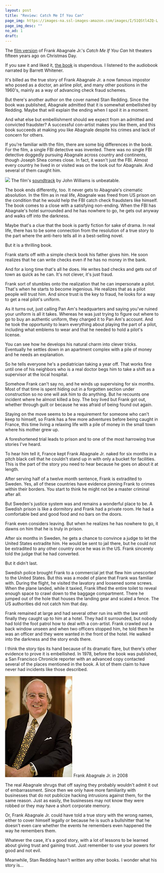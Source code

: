 ```yaml
---
layout: post
title: "Review: Catch Me If You Can"
page_img: https://images-na.ssl-images-amazon.com/images/I/51QStl4ZQ-L._SX323_BO1,204,203,200_.jpg
page_img_desc: ""
no_ad: 1
draft: 
---
```


The <a href="www.amazon.com/Catch-You-Widescreen-Two-Disc-Special/dp/B00005JLSB/ref=pd_lpo_sbs_14_img_0?_encoding=UTF8&psc=1&refRID=9SYGYHC9FW7WSZ5005EG&tag=dankuck-20">film version</a> of Frank Abagnale Jr.'s *Catch Me If You Can* hit theaters fifteen years ago on Christmas Day.

If you saw it and liked it, <a href="https://www.amazon.com/Catch-Me-If-You-Can/dp/0767905385?tag=dankuck-20">the book</a> is stupendous. I listened to the audiobook narrated by Barrett Whitener.

It's billed as the true story of Frank Abagnale Jr. a now famous impostor who posed as a doctor, an airline pilot, and many other positions in the 1960's, mainly as a way of advancing check fraud schemes.

But there's another author on the cover named Stan Redding. Since the book was published, Abagnale admitted that it is somewhat embellished by Redding. Maybe that will explain the ending when I spoil it in a moment.

And what else but embellishment should we expect from an admitted and convicted fraudster? A successful con-artist makes you like them, and this book succeeds at making you like Abagnale despite his crimes and lack of concern for others.

If you're familiar with the film, there are some big differences in the book. For the film, a single FBI detective was invented. There was no single FBI detective doggedly pursuing Abagnale across country and continents, though Joseph Shea comes close. In fact, it wasn't just the FBI. Almost every country he lived in or visited was on the look out for Abagnale. And several of them caught him.

<div class="illustration small">
    <a href="https://www.amazon.com/Catch-Me-If-You-Can/dp/B00007BKUE?tag=dankuck-20"><img src="https://images-na.ssl-images-amazon.com/images/I/51QVG1Jc5HL.jpg" /></a>
    The film's <a href="https://www.amazon.com/Catch-Me-If-You-Can/dp/B00007BKUE?tag=dankuck-20">soundtrack</a> by John Williams is unbeatable.
</div>

The book ends differently, too. It never gets to Abagnale's cinematic absolution. In the film as in real life, Abagnale was freed from US prison on the condition that he would help the FBI catch check fraudsters like himself. The book comes to a close with a satisfying non-ending. When the FBI has Abagnale's hotel surrounded and he has nowhere to go, he gets out anyway and walks off into the darkness.

Maybe that's a clue that the book is partly fiction for sake of drama. In real life, there has to be some connection from the resolution of a true story to the part where the anti-hero tells all in a best-selling novel.

But it is a thrilling book.

Frank starts off with a simple check book his father gives him. He soon realizes that he can write checks even if he has no money in the bank.

And for a long time that's all he does. He writes bad checks and gets out of town as quick as he can. It's not clever, it's just fraud.

Frank sort of stumbles onto the realization that he can impersonate a pilot. That's when he starts to become ingenious. He realizes that as a pilot people will trust him. And since trust is the key to fraud, he looks for a way to get a real pilot's uniform.

As it turns out, just calling Pan Am's headquarters and saying you've ruined your uniform is all it takes. Whereas he was just trying to figure out where to go to buy an authentic uniform, they charged it to Pan Am's account. And he took the opportunity to learn everything about playing the part of a pilot, including what emblems to wear and that he needed to hold a pilot's license.

You can see how he develops his natural charm into clever tricks. Eventually he settles down in an apartment complex with a pile of money and he needs an explanation.

So he tells everyone he's a pediatrician taking a year off. That works fine until one of his neighbors who is a real doctor begs him to take a shift as a supervisor at the local hospital.

Somehow Frank can't say no, and he winds up supervising for six months. Most of that time is spent hiding out in a forgotten section under construction so no one will ask him to do anything. But he recounts one incident where he almost killed a boy. The boy lived but Frank got out, whether through guilt or because he was afraid of being found out again.

Staying on the move seems to be a requirement for someone who can't keep to himself, so Frank has a few more adventures before being caught in France, this time living a relaxing life with a pile of money in the small town where his mother grew up.

A foreshortened trial leads to prison and to one of the most harrowing true stories I've heard.

To hear him tell it, France kept Frank Abagnale Jr. naked for six months in a pitch black cell that he couldn't stand up in with only a bucket for facilities. This is the part of the story you need to hear because he goes on about it at length.

After serving half of a twelve month sentence, Frank is extradited to Sweden. Yes, all of these countries have evidence pinning Frank to crimes within their borders. You start to think he might not be a master criminal after all.

But Sweden's justice system was and remains a wonderful place to be. A Swedish prison is like a dormitory and Frank had a private room. He had a comfortable bed and good food and no bars on the doors.

Frank even considers leaving. But when he realizes he has nowhere to go, it dawns on him that he is truly in prison.

After six months in Sweden, he gets a chance to convince a judge to let the United States extradite him. He would be sent to jail there, but he could not be extradited to any other country once he was in the US. Frank sincerely told the judge that he had converted.

But it didn't last.

Swedish police brought Frank to a commercial jet that flew him unescorted to the United States. But this was a model of plane that Frank was familiar with. During the flight, he visited the lavatory and loosened some screws. When the plane landed, while it taxied, Frank lifted the entire toilet to reveal enough space to crawl down to the baggage compartment. There he jumped out of the hole that houses the landing gear and scaled a fence. The US authorities did not catch him that day.

Frank remained at large and had several other run ins with the law until finally they caught up to him at a hotel. They had it surrounded, but nobody had told the foot patrol how to deal with a con-artist. Frank crawled out a back window unseen and when two officers stopped him, he told them he was an officer and they were wanted in the front of the hotel. He walked into the darkness and the story ends there.

I think the story tips its hand because of its dramatic flare, but there's other evidence to prove it is embellished. In 1978, before the book was published, a San Francisco Chronicle reporter with an advanced copy contacted several of the places mentioned in the book. A lot of them claim to have never had incidents like those described.


<div class="illustration small">
    <img src="/assets/Frank_W._Abagnale_in_2008.jpg" />
    Frank Abagnale Jr. in 2008
</div>

The real Abagnale shrugs that off saying they probably wouldn't admit it out of embarrassment. Since then we only have more familiarity with businesses that do not publicize hacking intrusions against them, for the same reason. Just as easily, the businesses may not know they were robbed or they may have a short corporate memory.

Or, Frank Abagnale Jr. could have told a true story with the wrong names, either to cover himself legally or because he is such a bullshitter that he doesn't even care whether the events he remembers even happened the way he remembers them.

Whatever the case, it's a good story, with a lot of lessons to be learned about giving trust and gaining trust. Just remember to use your powers for good and not evil.

Meanwhile, Stan Redding hasn't written any other books. I wonder what his story is...
